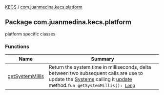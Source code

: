 [KECS](../index.md) / [com.juanmedina.kecs.platform](./index.md)

## Package com.juanmedina.kecs.platform

platform specific classes

### Functions

| Name | Summary |
|---|---|
| [getSystemMillis](get-system-millis.md) | Return the system time in milliseconds, delta between two subsequent calls are use to update the [Systems](../com.juanmedina.kecs.system/-system/index.md) calling it [update](../com.juanmedina.kecs.system/-system/update.md) method.`fun getSystemMillis(): `[`Long`](https://kotlinlang.org/api/latest/jvm/stdlib/kotlin/-long/index.html) |
